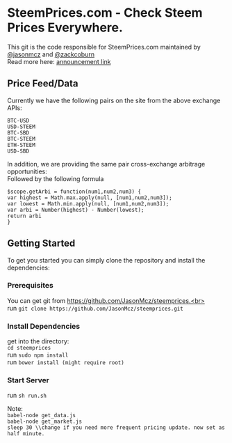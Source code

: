 # SteemPrices.com - Check Steem Prices Everywhere.

This git is the code responsible for SteemPrices.com maintained by [@jasonmcz](https://steemit.com/@jasonmcz) and [@zackcoburn](https://steemit.com/@zackcoburn)<br>
Read more here: [announcement link](https://steemit.com/steemit/@jasonmcz/we-are-big-steem-fans-and-we-built-steemprices-com-no-more-tab-switching-all-prices-on-one-site)

## Price Feed/Data
Currently we have the following pairs on the site from the above exchange APIs:

`BTC-USD`<br>
`USD-STEEM`<br>
`BTC-SBD`<br>
`BTC-STEEM`<br>
`ETH-STEEM`<br>
`USD-SBD`<br>

In addition, we are providing the same pair cross-exchange arbitrage opportunities:<br>
Followed by the following formula<br>

`$scope.getArbi = function(num1,num2,num3) {`<br>
  `var highest = Math.max.apply(null, [num1,num2,num3]);`<br>
  `var lowest = Math.min.apply(null, [num1,num2,num3]);`<br>
  `var arbi = Number(highest) - Number(lowest);`<br>
  `return arbi`<br>
`}`

## Getting Started

To get you started you can simply clone the repository and install the dependencies:

### Prerequisites

You can get git from https://github.com/JasonMcz/steemprices.<br>
<br>
run `git clone https://github.com/JasonMcz/steemprices.git`

### Install Dependencies 
get into the directory:<br>
`cd steemprices`
<br>
 run `sudo npm install`<br>
 run `bower install (might require root)` 
 
### Start Server

run `sh run.sh`

Note:<br>
  `babel-node get_data.js`<br>
  `babel-node get_market.js`<br>
  `sleep 30 \\change if you need more frequent pricing update. now set as half minute.`

